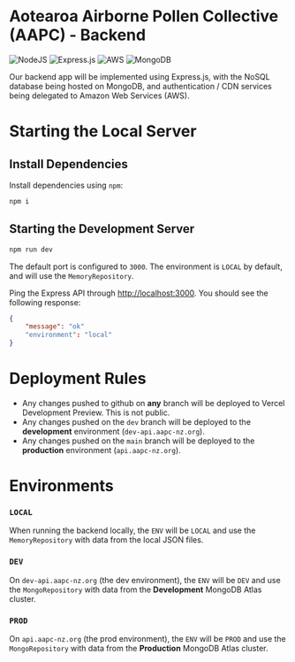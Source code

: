 # Aotearoa Airborne Pollen Collective (AAPC) - Backend

![NodeJS](https://img.shields.io/badge/node.js-6DA55F?style=for-the-badge&logo=node.js&logoColor=white)
![Express.js](https://img.shields.io/badge/express.js-%23404d59.svg?style=for-the-badge&logo=express&logoColor=%2361DAFB)
![AWS](https://img.shields.io/badge/AWS-%23FF9900.svg?style=for-the-badge&logo=amazon-aws&logoColor=white)
![MongoDB](https://img.shields.io/badge/MongoDB-%234ea94b.svg?style=for-the-badge&logo=mongodb&logoColor=white)

Our backend app will be implemented using Express.js, with the NoSQL database being hosted on MongoDB, and authentication /
CDN services being delegated to Amazon Web Services (AWS).

# Starting the Local Server

## Install Dependencies

Install dependencies using `npm`:
```bash
npm i
```

## Starting the Development Server

```bash
npm run dev
```

The default port is configured to `3000`. The environment is `LOCAL` by default, and will use the `MemoryRepository`.

Ping the Express API through [http://localhost:3000](http://localhost:3000). You should see the following response:


```json
{
    "message": "ok"
    "environment": "local"
}
```

# Deployment Rules

- Any changes pushed to github on **any** branch will be deployed to Vercel Development Preview. This is not public.
- Any changes pushed on the `dev` branch will be deployed to the **development** environment (`dev-api.aapc-nz.org`).
- Any changes pushed on the `main` branch will be deployed to the **production** environment (`api.aapc-nz.org`).

# Environments

### `LOCAL`
When running the backend locally, the `ENV` will be `LOCAL` and use the `MemoryRepository` with data from the local JSON files.

### `DEV`
On `dev-api.aapc-nz.org` (the dev environment), the `ENV` will be `DEV` and use the `MongoRepository` with data from the **Development** MongoDB Atlas cluster.

### `PROD`
On `api.aapc-nz.org` (the prod environment), the `ENV` will be `PROD` and use the `MongoRepository` with data from the **Production** MongoDB Atlas cluster.
